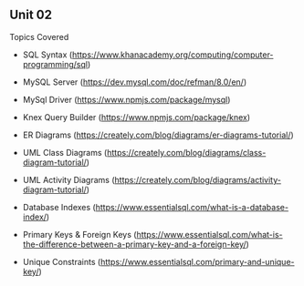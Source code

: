 ## Unit 02
Topics Covered
* SQL Syntax (https://www.khanacademy.org/computing/computer-programming/sql)
* MySQL Server (https://dev.mysql.com/doc/refman/8.0/en/)
* MySql Driver (https://www.npmjs.com/package/mysql)
* Knex Query Builder (https://www.npmjs.com/package/knex)

* ER Diagrams (https://creately.com/blog/diagrams/er-diagrams-tutorial/)
* UML Class Diagrams (https://creately.com/blog/diagrams/class-diagram-tutorial/)
* UML Activity Diagrams (https://creately.com/blog/diagrams/activity-diagram-tutorial/)

* Database Indexes (https://www.essentialsql.com/what-is-a-database-index/)
* Primary Keys & Foreign Keys (https://www.essentialsql.com/what-is-the-difference-between-a-primary-key-and-a-foreign-key/)
* Unique Constraints (https://www.essentialsql.com/primary-and-unique-key/)
